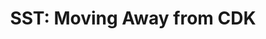 ---
title_tag: SST | Case Studies
title: "SST: Moving Away from CDK"
description: |
    SST rebuilt the new version of SST (Ion) on Pulumi instead of CDK because of its significant limitations. 
meta_desc: Ready why SST stopped using CDK because of its limitations around speed, error handling, leaky abstractions, non-AWS provider support, and more. 

customer_name: SST
customer_logo: /logos/customers/sst-logo.svg
customer_url: https://sst.dev/blog/moving-away-from-cdk.html

exec_summary: |
   SST is working on a new version of SST called Ion. The current iteration of SST is based off of AWS CDK and CloudFormation. There are significant limitations to SST because of its dependencies on CDK and CloudFormation. CloudFormation is a proprietary cloud-based service that is opaque and CDK is only transpiling down to CloudFormation and doesn't create any infrastructure. This creates issues around speed, error handling, leaky abstractions, and state management. For Ion, SST uses Pulumi's engine underneath, which provides greater transparency and control over how the code executes and the infrastructure that is provisioned. 
---